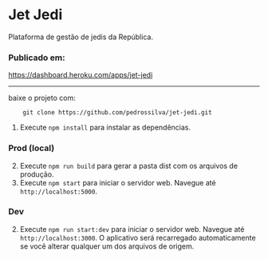 # Jet Jedi
Plataforma de gestão de jedis da República.

### Publicado em:

https://dashboard.heroku.com/apps/jet-jedi

___ 

baixe o projeto com:
```  
    git clone https://github.com/pedrossilva/jet-jedi.git
```
1. Execute `npm install` para instalar as dependências.

### Prod (local)
2. Execute `npm run build` para gerar a pasta dist com os arquivos de produção.
3. Execute `npm start` para iniciar o servidor web. Navegue até `http://localhost:5000`.

### Dev
2. Execute `npm run start:dev` para iniciar o servidor web. Navegue até `http://localhost:3000`. 
O aplicativo será recarregado automaticamente se você alterar qualquer um dos arquivos de origem.

